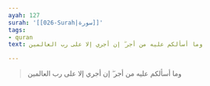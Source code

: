 ```yaml
---
ayah: 127
surah: '[[026-Surah|سورة]]'
tags:
- quran
text: وما أسألكم عليه من أجر ۖ إن أجري إلا على رب العالمين

---
```

> وما أسألكم عليه من أجر ۖ إن أجري إلا على رب العالمين
